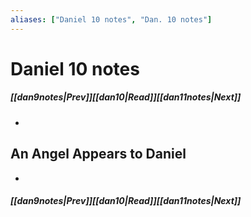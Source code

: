 ```yaml
---
aliases: ["Daniel 10 notes", "Dan. 10 notes"]
---
```

# Daniel 10 notes
##### <span class=arrow-left></span>[[dan9notes|Prev]]<span class=navigation-separator></span>[[dan10|Read]]<span class=navigation-separator></span>[[dan11notes|Next]]<span class=arrow-right></span>
- 
## An Angel Appears to Daniel
- 
##### <span class=arrow-left></span>[[dan9notes|Prev]]<span class=navigation-separator></span>[[dan10|Read]]<span class=navigation-separator></span>[[dan11notes|Next]]<span class=arrow-right></span>